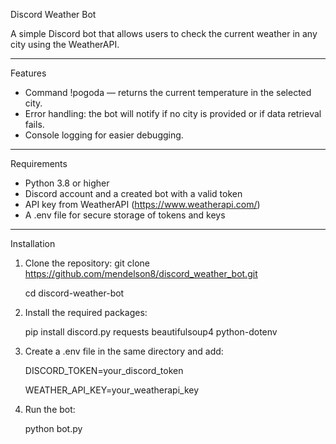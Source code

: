 Discord Weather Bot

A simple Discord bot that allows users to check the current weather in any city using the WeatherAPI.

------------------------------------------------------------
Features

- Command !pogoda <city> — returns the current temperature in the selected city.
- Error handling: the bot will notify if no city is provided or if data retrieval fails.
- Console logging for easier debugging.

------------------------------------------------------------
Requirements

- Python 3.8 or higher
- Discord account and a created bot with a valid token
- API key from WeatherAPI (https://www.weatherapi.com/)
- A .env file for secure storage of tokens and keys

------------------------------------------------------------
Installation

1. Clone the repository:
   git clone https://github.com/mendelson8/discord_weather_bot.git
   
   cd discord-weather-bot

2. Install the required packages:
   
   pip install discord.py requests beautifulsoup4 python-dotenv

3. Create a .env file in the same directory and add:
   
   DISCORD_TOKEN=your_discord_token

   WEATHER_API_KEY=your_weatherapi_key

4. Run the bot:
   
   python bot.py
